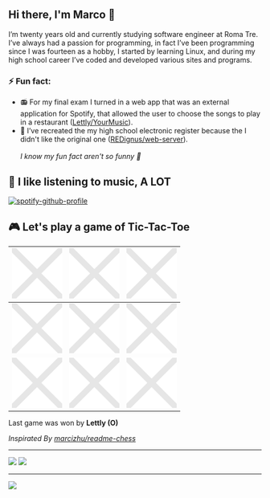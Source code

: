 ## Hi there, I'm Marco 👋
I’m twenty years old and currently studying software engineer at Roma Tre.<br>
I’ve always had a passion for programming, in fact I’ve been programming since I was fourteen as a hobby, I started by learning Linux, and during my high school career I’ve coded and developed various sites and programs.<br>
### ⚡ Fun fact:<br>
- 📻 For my final exam I turned in a web app that was an external application for Spotify, that allowed the user to choose the songs to play in a restaurant ([Lettly/YourMusic](https://github.com/Lettly/YourMusic)).
- 📒 I’ve recreated the my high school electronic register because the I didn't like the original one ([REDignus/web-server](https://github.com/REDignus/web-server)).
<br><br><i>I know my fun fact aren't so funny 🤷</i>
## 🎵 I like listening to music, A LOT
[![spotify-github-profile](https://spotify-github-profile.vercel.app/api/view?uid=1180581270&cover_image=true&theme=novatorem&bar_color_cover=true&bar_color=53b14f)](https://spotify-github-profile.vercel.app/api/view?uid=1180581270&redirect=true)
## 🎮 Let's play a game of Tic-Tac-Toe
<!-- START: tic-tac-toe -->
[![X clickable](https://raw.githubusercontent.com/Lettly/Lettly/main/media/x-trasparent.svg)](https://github.com/Lettly/Lettly/issues/new?body=Please+do+not+change+the+title.+Just+click+%22Submit+new+issue%22.+You+don%27t+need+to+do+anything+else+%3AD&title=0)|[![X clickable](https://raw.githubusercontent.com/Lettly/Lettly/main/media/x-trasparent.svg)](https://github.com/Lettly/Lettly/issues/new?body=Please+do+not+change+the+title.+Just+click+%22Submit+new+issue%22.+You+don%27t+need+to+do+anything+else+%3AD&title=1)|[![X clickable](https://raw.githubusercontent.com/Lettly/Lettly/main/media/x-trasparent.svg)](https://github.com/Lettly/Lettly/issues/new?body=Please+do+not+change+the+title.+Just+click+%22Submit+new+issue%22.+You+don%27t+need+to+do+anything+else+%3AD&title=2)|
|-|-|-|
[![X clickable](https://raw.githubusercontent.com/Lettly/Lettly/main/media/x-trasparent.svg)](https://github.com/Lettly/Lettly/issues/new?body=Please+do+not+change+the+title.+Just+click+%22Submit+new+issue%22.+You+don%27t+need+to+do+anything+else+%3AD&title=3)|[![X clickable](https://raw.githubusercontent.com/Lettly/Lettly/main/media/x-trasparent.svg)](https://github.com/Lettly/Lettly/issues/new?body=Please+do+not+change+the+title.+Just+click+%22Submit+new+issue%22.+You+don%27t+need+to+do+anything+else+%3AD&title=4)|[![X clickable](https://raw.githubusercontent.com/Lettly/Lettly/main/media/x-trasparent.svg)](https://github.com/Lettly/Lettly/issues/new?body=Please+do+not+change+the+title.+Just+click+%22Submit+new+issue%22.+You+don%27t+need+to+do+anything+else+%3AD&title=5)|
[![X clickable](https://raw.githubusercontent.com/Lettly/Lettly/main/media/x-trasparent.svg)](https://github.com/Lettly/Lettly/issues/new?body=Please+do+not+change+the+title.+Just+click+%22Submit+new+issue%22.+You+don%27t+need+to+do+anything+else+%3AD&title=6)|[![X clickable](https://raw.githubusercontent.com/Lettly/Lettly/main/media/x-trasparent.svg)](https://github.com/Lettly/Lettly/issues/new?body=Please+do+not+change+the+title.+Just+click+%22Submit+new+issue%22.+You+don%27t+need+to+do+anything+else+%3AD&title=7)|[![X clickable](https://raw.githubusercontent.com/Lettly/Lettly/main/media/x-trasparent.svg)](https://github.com/Lettly/Lettly/issues/new?body=Please+do+not+change+the+title.+Just+click+%22Submit+new+issue%22.+You+don%27t+need+to+do+anything+else+%3AD&title=8)|
<!-- END: tic-tac-toe --><!-- START: tic-tac-toe-winner -->Last game was won by <b>Lettly (O)</b><!-- END: tic-tac-toe-winner -->

<i>Inspirated By [marcizhu/readme-chess](https://github.com/marcizhu/readme-chess)</i>
<hr>

[![](https://img.shields.io/badge/LinkedIn-0077B5?style=for-the-badge&logo=linkedin&logoColor=white)](https://www.linkedin.com/in/marco-giuseppini-2670bb198/)
[![](https://img.shields.io/badge/Telegram-2CA5E0?style=for-the-badge&logo=telegram&logoColor=white)](https://t.me/Lettly_limbot)
<hr>

[![](https://komarev.com/ghpvc/?username=Lettly)](#)

<!--
**Lettly/Lettly** is a ✨ _special_ ✨ repository because its `README.md` (this file) appears on your GitHub profile.

Here are some ideas to get you started:

- 🔭 I’m currently working on ...
- 🌱 I’m currently learning ...
- 👯 I’m looking to collaborate on ...
- 🤔 I’m looking for help with ...
- 💬 Ask me about ...
- 📫 How to reach me: ...
- 😄 Pronouns: ...
- ⚡ Fun fact: ...
-->
